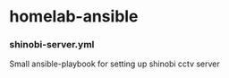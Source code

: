 # homelab-ansible

### shinobi-server.yml
Small ansible-playbook for setting up shinobi cctv server
